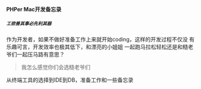 
#### PHPer Mac开发备忘录

##### `工欲善其事必先利其器`

作为开发者，如果不做好准备工作上来就开始coding，这样的开发过程不仅没
有乐趣可言，开发效率也极其低下，和漂亮的小姐姐
一起跑马拉松轻松还是和糙老爷们一起压马路有意思？

>我怎么感觉你们会选糙老爷们

从终端工具的选择到IDE到DB，准备工作和一些备忘录

